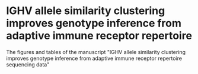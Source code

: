 # IGHV allele similarity clustering improves genotype inference from adaptive immune receptor repertoire
The figures and tables of the manuscript "IGHV allele similarity clustering improves genotype inference from adaptive immune receptor repertoire sequencing data"
